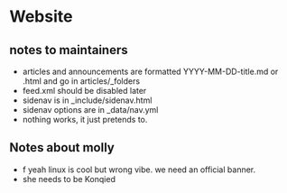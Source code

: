 # Website


## notes to maintainers

- articles and announcements are formatted YYYY-MM-DD-title.md or .html and go in articles/_folders
- feed.xml should be disabled later
- sidenav is in _include/sidenav.html
- sidenav options are in _data/nav.yml
- nothing works, it just pretends to.

## Notes about molly

- f yeah linux is cool but wrong vibe. we need an official banner.
- she needs to be Konqied